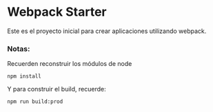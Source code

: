 # Webpack Starter

Este es el proyecto inicial para crear aplicaciones utilizando webpack.

### Notas:
Recuerden reconstruir los módulos de node
```
npm install
```
Y para construir el build, recuerde:
```
npm run build:prod
```